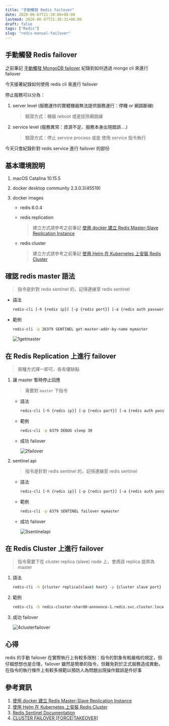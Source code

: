 ```yaml
---
title: "手動觸發 Redis failover"
date: 2020-06-07T21:30:00+08:00
lastmod: 2020-06-07T21:30:31+08:00
draft: false
tags: ["Redis"]
slug: "redis-manual-failover"
---
```


## 手動觸發 Redis failover

之前筆記 [手動觸發 MongoDB failover](https://blog.yowko.com/mongodb-manual-failover) 紀錄到如何透過 mongo cli 來進行 failover

今天接著紀錄如何使用 redis cli 來進行 failover

停止服務可以分為：

1. server level (服務運作的實體機器無法提供服務運行：停機 or 網路斷線)

    > 驗證方式：機器 reboot 或是拔除網路線

2. service level (服務異常：資源不足、服務本身出現錯誤....)

    > 驗證方式：停止 service process 或是 使用 service 指令執行

今天只會紀錄針對 redis service 進行 failover 的部份

## 基本環境說明

1. macOS Catalina 10.15.5
2. docker desktop community 2.3.0.3(45519)
3. docker images

    - redis 6.0.4
    - redis replication

        > 建立方式請參考之前筆記 [使用 docker 建立 Redis Master-Slave Replication Instance](https://blog.yowko.com/docker-redis-master-slave-replication/)

    - redis cluster

        > 建立方式請參考之前筆記 [使用 Helm 在 Kubernetes 上安裝 Redis Cluster](https://blog.yowko.com/mac-helm-kubernetes-redis-cluster/)

## 確認 redis master 語法

> 指令是針對 redis sentinel 的，記得連線至 redis sentinel

- 語法

    ```bash
    redis-cli [-h {redis ip}] [-p {redis port}] [-a {redis auth password}] SENTINEL get-master-addr-by-name {master name}
    ```

- 範例

    ```bash
    redis-cli -p 26379 SENTINEL get-master-addr-by-name mymaster
    ```

    ![1getmaster](https://user-images.githubusercontent.com/3851540/83971312-660cb800-a90d-11ea-8ad7-f7d598d022f4.jpg)

## 在 Redis Replication 上進行 failover

> 兩種方式擇一即可，各有優缺點

1. 讓 master 暫時停止回應

    > 需要對 `master` 下指令

    - 語法

        ```bash
        redis-cli [-h {redis ip}] [-p {redis port}] [-a {redis auth password}] DEBUG sleep {秒數}
        ```

    - 範例

        ```bash
        redis-cli -p 6379 DEBUG sleep 30
        ```

    - 成功 failover

        ![2failover](https://user-images.githubusercontent.com/3851540/83971313-673de500-a90d-11ea-9bd0-1dc4152070dd.jpg)

2. sentinel api

    > 指令是針對 redis sentinel 的，記得連線至 redis sentinel

    - 語法

        ```bash
        redis-cli [-h {redis ip}] [-p {redis port}] [-a {redis auth password}] SENTINEL failover {master name}
        ```

    - 範例

        ```bash
        redis-cli -p 6379 SENTINEL failover mymaster
        ```

    - 成功 failover

        ![3sentinelapi](https://user-images.githubusercontent.com/3851540/83971314-67d67b80-a90d-11ea-8115-a56622ec1f29.jpg)

## 在 Redis Cluster 上進行 failover

> 指令需要下在 cluster replica (slave) node 上，會將該 replica 提昇為 master

1. 語法

    ```bash
    redis-cli -h {cluster replica(slave) host} -p {cluster slave port} cluster failover
    ```

2. 範例

    ```bash
    redis-cli -h redis-cluster-shard0-announce-1.redis.svc.cluster.local -p 6379 cluster failover
    ```

3. 成功 failover

    ![4clusterfailover](https://user-images.githubusercontent.com/3851540/83971315-686f1200-a90d-11ea-8cf5-f1be0d379e09.jpg)

## 心得

redis 的手動 failover 在實際執行上有較多限制：指令的對象有較嚴格的規定，但仔細想想也是合理，failover 雖然是簡單的指令，但難免對於正式服務造成異動，在指令的執行條件上有較多規範以預防人為問題出現操作錯誤是件好事

## 參考資訊

1. [使用 docker 建立 Redis Master-Slave Replication Instance](https://blog.yowko.com/docker-redis-master-slave-replication/)
2. [使用 Helm 在 Kubernetes 上安裝 Redis Cluster](https://blog.yowko.com/mac-helm-kubernetes-redis-cluster/)
3. [Redis Sentinel Documentation](https://redis.io/topics/sentinel)
4. [CLUSTER FAILOVER [FORCE|TAKEOVER]](https://redis.io/commands/cluster-failover)
